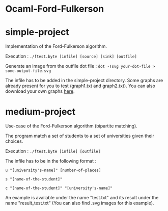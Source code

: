 # Ocaml-Ford-Fulkerson

# simple-project
Implementation of the Ford-Fulkerson algorithm.

Execution : `./ftest.byte [infile] [source] [sink] [outfile]`

Generate an image from the outfile dot file : `dot -Tsvg your-dot-file > some-output-file.svg`

The infile has to be added in the simple-project directory. Some graphs are already present for you to test (graph1.txt and graph2.txt).
You can also download your own graphs [here](https://algorithms.discrete.ma.tum.de/graph-algorithms/flow-ford-fulkerson/index_en.html).

# medium-project
Use-case of the Ford-Fulkerson algorithm (bipartite matching).

The program match a set of students to a set of universities given their choices.

Execution : `./ftest.byte [infile] [outfile]`

The infile has to be in the following format :
```
u "[university's-name]" [number-of-places]

s "[name-of-the-student]"

c "[name-of-the-student]" "[university's-name]"
```

An example is available under the name "test.txt" and its result under the name "result_test.txt" (You can also find .svg images for this example).
